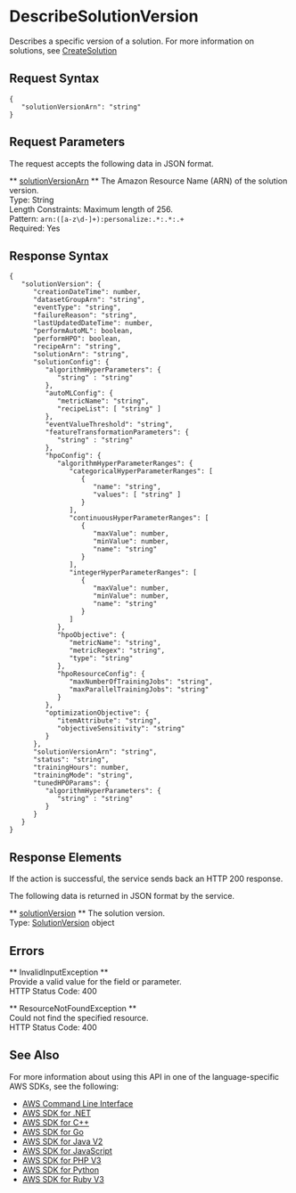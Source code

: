 # DescribeSolutionVersion<a name="API_DescribeSolutionVersion"></a>

Describes a specific version of a solution\. For more information on solutions, see [CreateSolution](https://docs.aws.amazon.com/personalize/latest/dg/API_CreateSolution.html) 

## Request Syntax<a name="API_DescribeSolutionVersion_RequestSyntax"></a>

```
{
   "solutionVersionArn": "string"
}
```

## Request Parameters<a name="API_DescribeSolutionVersion_RequestParameters"></a>

The request accepts the following data in JSON format\.

 ** [solutionVersionArn](#API_DescribeSolutionVersion_RequestSyntax) **   <a name="personalize-DescribeSolutionVersion-request-solutionVersionArn"></a>
The Amazon Resource Name \(ARN\) of the solution version\.  
Type: String  
Length Constraints: Maximum length of 256\.  
Pattern: `arn:([a-z\d-]+):personalize:.*:.*:.+`   
Required: Yes

## Response Syntax<a name="API_DescribeSolutionVersion_ResponseSyntax"></a>

```
{
   "solutionVersion": { 
      "creationDateTime": number,
      "datasetGroupArn": "string",
      "eventType": "string",
      "failureReason": "string",
      "lastUpdatedDateTime": number,
      "performAutoML": boolean,
      "performHPO": boolean,
      "recipeArn": "string",
      "solutionArn": "string",
      "solutionConfig": { 
         "algorithmHyperParameters": { 
            "string" : "string" 
         },
         "autoMLConfig": { 
            "metricName": "string",
            "recipeList": [ "string" ]
         },
         "eventValueThreshold": "string",
         "featureTransformationParameters": { 
            "string" : "string" 
         },
         "hpoConfig": { 
            "algorithmHyperParameterRanges": { 
               "categoricalHyperParameterRanges": [ 
                  { 
                     "name": "string",
                     "values": [ "string" ]
                  }
               ],
               "continuousHyperParameterRanges": [ 
                  { 
                     "maxValue": number,
                     "minValue": number,
                     "name": "string"
                  }
               ],
               "integerHyperParameterRanges": [ 
                  { 
                     "maxValue": number,
                     "minValue": number,
                     "name": "string"
                  }
               ]
            },
            "hpoObjective": { 
               "metricName": "string",
               "metricRegex": "string",
               "type": "string"
            },
            "hpoResourceConfig": { 
               "maxNumberOfTrainingJobs": "string",
               "maxParallelTrainingJobs": "string"
            }
         },
         "optimizationObjective": { 
            "itemAttribute": "string",
            "objectiveSensitivity": "string"
         }
      },
      "solutionVersionArn": "string",
      "status": "string",
      "trainingHours": number,
      "trainingMode": "string",
      "tunedHPOParams": { 
         "algorithmHyperParameters": { 
            "string" : "string" 
         }
      }
   }
}
```

## Response Elements<a name="API_DescribeSolutionVersion_ResponseElements"></a>

If the action is successful, the service sends back an HTTP 200 response\.

The following data is returned in JSON format by the service\.

 ** [solutionVersion](#API_DescribeSolutionVersion_ResponseSyntax) **   <a name="personalize-DescribeSolutionVersion-response-solutionVersion"></a>
The solution version\.  
Type: [SolutionVersion](API_SolutionVersion.md) object

## Errors<a name="API_DescribeSolutionVersion_Errors"></a>

 ** InvalidInputException **   
Provide a valid value for the field or parameter\.  
HTTP Status Code: 400

 ** ResourceNotFoundException **   
Could not find the specified resource\.  
HTTP Status Code: 400

## See Also<a name="API_DescribeSolutionVersion_SeeAlso"></a>

For more information about using this API in one of the language\-specific AWS SDKs, see the following:
+  [AWS Command Line Interface](https://docs.aws.amazon.com/goto/aws-cli/personalize-2018-05-22/DescribeSolutionVersion) 
+  [AWS SDK for \.NET](https://docs.aws.amazon.com/goto/DotNetSDKV3/personalize-2018-05-22/DescribeSolutionVersion) 
+  [AWS SDK for C\+\+](https://docs.aws.amazon.com/goto/SdkForCpp/personalize-2018-05-22/DescribeSolutionVersion) 
+  [AWS SDK for Go](https://docs.aws.amazon.com/goto/SdkForGoV1/personalize-2018-05-22/DescribeSolutionVersion) 
+  [AWS SDK for Java V2](https://docs.aws.amazon.com/goto/SdkForJavaV2/personalize-2018-05-22/DescribeSolutionVersion) 
+  [AWS SDK for JavaScript](https://docs.aws.amazon.com/goto/AWSJavaScriptSDK/personalize-2018-05-22/DescribeSolutionVersion) 
+  [AWS SDK for PHP V3](https://docs.aws.amazon.com/goto/SdkForPHPV3/personalize-2018-05-22/DescribeSolutionVersion) 
+  [AWS SDK for Python](https://docs.aws.amazon.com/goto/boto3/personalize-2018-05-22/DescribeSolutionVersion) 
+  [AWS SDK for Ruby V3](https://docs.aws.amazon.com/goto/SdkForRubyV3/personalize-2018-05-22/DescribeSolutionVersion) 